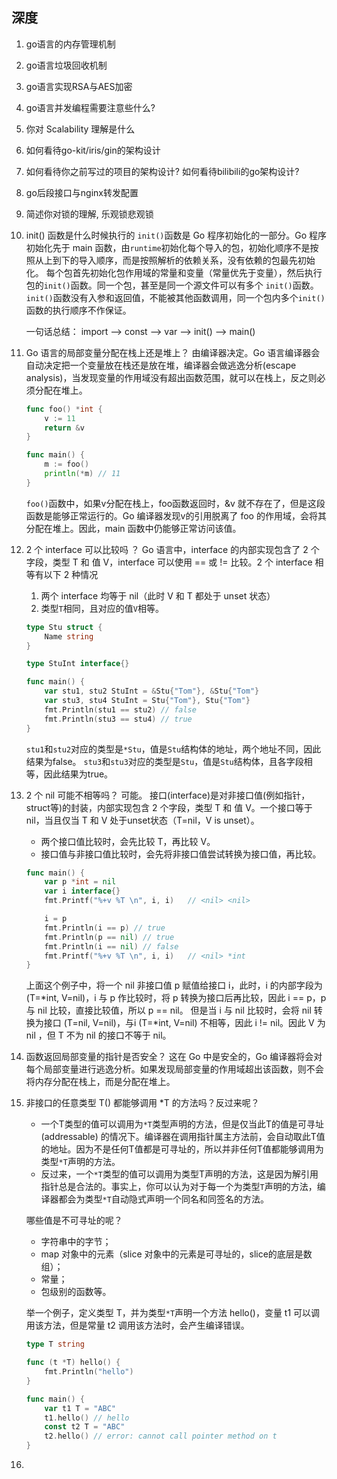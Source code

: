 ## 深度
1. go语言的内存管理机制

2. go语言垃圾回收机制

3. go语言实现RSA与AES加密

4. go语言并发编程需要注意些什么? 

5. 你对 Scalability 理解是什么

6. 如何看待go-kit/iris/gin的架构设计

7. 如何看待你之前写过的项目的架构设计? 如何看待bilibili的go架构设计?

8. go后段接口与nginx转发配置

9. 简述你对锁的理解, 乐观锁悲观锁 


10. init() 函数是什么时候执行的
    `init()`函数是 Go 程序初始化的一部分。Go 程序初始化先于 main 函数，由`runtime`初始化每个导入的包，初始化顺序不是按照从上到下的导入顺序，而是按照解析的依赖关系，没有依赖的包最先初始化。
    每个包首先初始化包作用域的常量和变量（常量优先于变量），然后执行包的`init()`函数。同一个包，甚至是同一个源文件可以有多个 `init()`函数。`init()`函数没有入参和返回值，不能被其他函数调用，同一个包内多个`init()`函数的执行顺序不作保证。

    一句话总结： import –> const –> var –> init() –> main()


11. Go 语言的局部变量分配在栈上还是堆上？
    由编译器决定。Go 语言编译器会自动决定把一个变量放在栈还是放在堆，编译器会做逃逸分析(escape analysis)，当发现变量的作用域没有超出函数范围，就可以在栈上，反之则必须分配在堆上。
    ```go
    func foo() *int {
        v := 11
        return &v
    }

    func main() {
        m := foo()
        println(*m) // 11
    }
    ```
    `foo()`函数中，如果v分配在栈上，foo函数返回时，&v 就不存在了，但是这段函数是能够正常运行的。Go 编译器发现v的引用脱离了 foo 的作用域，会将其分配在堆上。因此，main 函数中仍能够正常访问该值。


12. 2 个 interface 可以比较吗 ？
    Go 语言中，interface 的内部实现包含了 2 个字段，类型 T 和 值 V，interface 可以使用 == 或 != 比较。2 个 interface 相等有以下 2 种情况
    1. 两个 interface 均等于 nil（此时 V 和 T 都处于 unset 状态）
    2. 类型`T`相同，且对应的值`V`相等。
    ```go
    type Stu struct {
        Name string
    }

    type StuInt interface{}

    func main() {
        var stu1, stu2 StuInt = &Stu{"Tom"}, &Stu{"Tom"}
        var stu3, stu4 StuInt = Stu{"Tom"}, Stu{"Tom"}
        fmt.Println(stu1 == stu2) // false
        fmt.Println(stu3 == stu4) // true
    }
    ```
    `stu1`和`stu2`对应的类型是`*Stu`，值是`Stu`结构体的地址，两个地址不同，因此结果为false。
    `stu3`和`stu3`对应的类型是`Stu`，值是`Stu`结构体，且各字段相等，因此结果为true。


13. 2 个 nil 可能不相等吗？
    可能。
    接口(interface)是对非接口值(例如指针，struct等)的封装，内部实现包含 2 个字段，类型 T 和 值 V。一个接口等于 nil，当且仅当 T 和 V 处于unset状态（T=nil，V is unset）。
    - 两个接口值比较时，会先比较 T，再比较 V。
    - 接口值与非接口值比较时，会先将非接口值尝试转换为接口值，再比较。
    ```go
    func main() {
        var p *int = nil
        var i interface{}
        fmt.Printf("%+v %T \n", i, i)   // <nil> <nil> 

        i = p
        fmt.Println(i == p) // true
        fmt.Println(p == nil) // true
        fmt.Println(i == nil) // false
        fmt.Printf("%+v %T \n", i, i)   // <nil> *int
    }
    ```
    上面这个例子中，将一个 nil 非接口值 p 赋值给接口 i，此时，i 的内部字段为(T=*int, V=nil)，i 与 p 作比较时，将 p 转换为接口后再比较，因此 i == p，p 与 nil 比较，直接比较值，所以 p == nil。
    但是当 i 与 nil 比较时，会将 nil 转换为接口 (T=nil, V=nil)，与i (T=*int, V=nil) 不相等，因此 i != nil。因此 V 为 nil ，但 T 不为 nil 的接口不等于 nil。


14. 函数返回局部变量的指针是否安全？
    这在 Go 中是安全的，Go 编译器将会对每个局部变量进行逃逸分析。如果发现局部变量的作用域超出该函数，则不会将内存分配在栈上，而是分配在堆上。

15. 非接口的任意类型 T() 都能够调用 *T 的方法吗？反过来呢？
    - 一个T类型的值可以调用为`*T`类型声明的方法，但是仅当此T的值是可寻址(addressable) 的情况下。编译器在调用指针属主方法前，会自动取此T值的地址。因为不是任何T值都是可寻址的，所以并非任何T值都能够调用为类型`*T`声明的方法。
    - 反过来，一个`*T`类型的值可以调用为类型T声明的方法，这是因为解引用指针总是合法的。事实上，你可以认为对于每一个为类型`T`声明的方法，编译器都会为类型`*T`自动隐式声明一个同名和同签名的方法。

    哪些值是不可寻址的呢？
    - 字符串中的字节；
    - map 对象中的元素（slice 对象中的元素是可寻址的，slice的底层是数组）；
    - 常量；
    - 包级别的函数等。

    举一个例子，定义类型 T，并为类型`*T`声明一个方法 hello()，变量 t1 可以调用该方法，但是常量 t2 调用该方法时，会产生编译错误。
    ```go
    type T string

    func (t *T) hello() {
        fmt.Println("hello")
    }

    func main() {
        var t1 T = "ABC"
        t1.hello() // hello
        const t2 T = "ABC"
        t2.hello() // error: cannot call pointer method on t
    }
    ```

16. 
